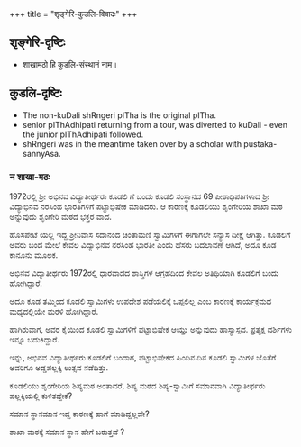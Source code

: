 +++
title = "शृङ्गेरि-कुडलि-विवादः"
+++

## शृङ्गेरि-दृष्टिः
- शाखामठो हि कुडलि-संस्थानं नाम। 


## कुडलि-दृष्टिः
- The non-kuDali shRngeri pITha is the original pITha.
- senior pIThAdhipati returning from a tour, was diverted to kuDali - even the junior pIThAdhipati followed.
- shRngeri was in the meantime taken over by a scholar with pustaka-sannyAsa.

### न शाखा-मठः
1972ರಲ್ಲಿ ಶ್ರೀ ಅಭಿನವ ವಿದ್ಯಾತೀರ್ಥರು ಕೂಡಲಿ ಗೆ ಬಂದು ಕೂಡಲಿ ಸಂಸ್ಥಾನದ 69  ಪೀಠಾಧಿಪತಿಗಳಾದ ಶ್ರೀ ವಿದ್ಯಾಭಿನವ ನರಸಿಂಹ ಭಾರತಿಗಳಿಗೆ ಪಟ್ಟಾಭಿಷೇಕ ಮಾಡಿದರು. ಆ ಕಾರಣಕ್ಕೆ ಕೂಡಲಿಯು ಶೃಂಗೇರಿಯ ಶಾಖಾ ಮಠ ಅನ್ನುವುದು ಶೃಂಗೇರಿ ಮಠದ ಭಕ್ತರ ವಾದ.

ಹೊಸಪೇಟೆ ಯಲ್ಲಿ ಇದ್ದ ಶ್ರೀನಿವಾಸ ಸದಾನಂದ ಚಿಂತಾಮಣಿ ಸ್ವಾಮಿಗಳಿಗೆ ಈಗಾಗಲೇ ಸನ್ಯಾಸ ದೀಕ್ಷೆ ಆಗಿತ್ತು. ಕೂಡಲಿಗೆ ಅವರು ಬಂದ ಮೇಲೆ ಕೇವಲ ವಿದ್ಯಾಭಿನವ ನರಸಿಂಹ ಭಾರತೀ ಎಂದು ಹೆಸರು ಬದಲಾವಣೆ ಆಗಿದೆ, ಅದೂ ಕೂಡ ಕಾನೂನು ಮೂಲಕ.

ಅಭಿನವ ವಿದ್ಯಾತೀರ್ಥರು 1972ರಲ್ಲಿ ಧಾರವಾಡದ ಶಾಸ್ತ್ರಿಗಳ ಆಗ್ರಹದಿಂದ ಕೇವಲ ಅತಿಥಿಯಾಗಿ ಕೂಡಲಿಗೆ ಬಂದು ಹೋಗಿದ್ದಾರೆ.

ಅದೂ ಕೂಡ ತಮ್ಮಿಂದ ಕೂಡಲಿ ಸ್ವಾಮಿಗಳು ಉಪದೇಶ ಪಡೆಯಲಿಕ್ಕೆ ಒಪ್ಪಲಿಲ್ಲ ಎಂಬ ಕಾರಣಕ್ಕೆ ಕಾರ್ಯಕ್ರಮದ ಮಧ್ಯದಲ್ಲಿಯೇ ಮರಳಿ ಹೋಗಿದ್ದಾರೆ.

ಹಾಗಿರುವಾಗ, ಅವರ ಕೈಯಿಂದ ಕೂಡಲಿ ಸ್ವಾಮಿಗಳಿಗೆ ಪಟ್ಟಾಭಿಷೇಕ ಆಯ್ತು ಅನ್ನುವುದು ಹಾಸ್ಯಾಸ್ಪದ. ಪ್ರತ್ಯಕ್ಷ ದರ್ಶಿಗಳು ಇನ್ನೂ ಬದುಕಿದ್ದಾರೆ.

ಇನ್ನು, ಅಭಿನವ ವಿದ್ಯಾತೀರ್ಥರು ಕೂಡಲಿಗೆ ಬಂದಾಗ, ಪಟ್ಟಾಭಿಷೇಕದ ಹಿಂದಿನ ದಿನ ಕೂಡಲಿ ಸ್ವಾಮಿಗಳ ಜೊತೆಗೆ ಅವರಿಗೂ ಅಡ್ಡಪಲ್ಲಕ್ಕಿ ಉತ್ಸವ ನಡೆದಿತ್ತು.

ಕೂಡಲಿಯು ಶೃಂಗೇರಿಯ ಶಿಷ್ಯಮಠ ಅಂತಾದರೆ, ಶಿಷ್ಯ ಮಠದ ಶಿಷ್ಯ-ಸ್ವಾಮಿಗೆ ಸಮಾನವಾಗಿ ವಿದ್ಯಾತೀರ್ಥರು ಪಲ್ಲಕ್ಕಿಯಲ್ಲಿ ಕುಳಿತದ್ದೇಕೆ?

ಸಮಾನ ಸ್ಥಾನಮಾನ ಇದ್ದ ಕಾರಣಕ್ಕೆ ಹಾಗೆ ಮಾಡಿದ್ದಲ್ಲವೇ?

ಶಾಖಾ ಮಠಕ್ಕೆ ಸಮಾನ ಸ್ಥಾನ ಹೇಗೆ ಬರುತ್ತದೆ ?